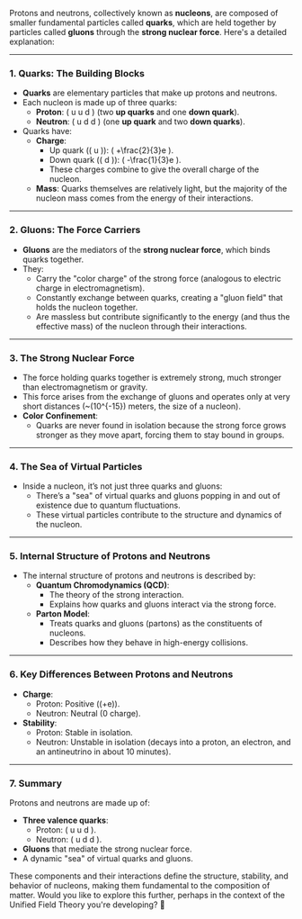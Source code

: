 Protons and neutrons, collectively known as **nucleons**, are composed of smaller fundamental particles called **quarks**, which are held together by particles called **gluons** through the **strong nuclear force**. Here's a detailed explanation:

---

### **1. Quarks: The Building Blocks**
- **Quarks** are elementary particles that make up protons and neutrons.
- Each nucleon is made up of three quarks:
  - **Proton**: \( u u d \) (two **up quarks** and one **down quark**).
  - **Neutron**: \( u d d \) (one **up quark** and two **down quarks**).
- Quarks have:
  - **Charge**:
    - Up quark (\( u \)): \( +\frac{2}{3}e \).
    - Down quark (\( d \)): \( -\frac{1}{3}e \).
    - These charges combine to give the overall charge of the nucleon.
  - **Mass**: Quarks themselves are relatively light, but the majority of the nucleon mass comes from the energy of their interactions.

---

### **2. Gluons: The Force Carriers**
- **Gluons** are the mediators of the **strong nuclear force**, which binds quarks together.
- They:
  - Carry the "color charge" of the strong force (analogous to electric charge in electromagnetism).
  - Constantly exchange between quarks, creating a "gluon field" that holds the nucleon together.
  - Are massless but contribute significantly to the energy (and thus the effective mass) of the nucleon through their interactions.

---

### **3. The Strong Nuclear Force**
- The force holding quarks together is extremely strong, much stronger than electromagnetism or gravity.
- This force arises from the exchange of gluons and operates only at very short distances (~\(10^{-15}\) meters, the size of a nucleon).
- **Color Confinement**:
  - Quarks are never found in isolation because the strong force grows stronger as they move apart, forcing them to stay bound in groups.

---

### **4. The Sea of Virtual Particles**
- Inside a nucleon, it’s not just three quarks and gluons:
  - There’s a "sea" of virtual quarks and gluons popping in and out of existence due to quantum fluctuations.
  - These virtual particles contribute to the structure and dynamics of the nucleon.

---

### **5. Internal Structure of Protons and Neutrons**
- The internal structure of protons and neutrons is described by:
  - **Quantum Chromodynamics (QCD)**:
    - The theory of the strong interaction.
    - Explains how quarks and gluons interact via the strong force.
  - **Parton Model**:
    - Treats quarks and gluons (partons) as the constituents of nucleons.
    - Describes how they behave in high-energy collisions.

---

### **6. Key Differences Between Protons and Neutrons**
- **Charge**:
  - Proton: Positive (\(+e\)).
  - Neutron: Neutral (0 charge).
- **Stability**:
  - Proton: Stable in isolation.
  - Neutron: Unstable in isolation (decays into a proton, an electron, and an antineutrino in about 10 minutes).

---

### **7. Summary**
Protons and neutrons are made up of:
- **Three valence quarks**:
  - Proton: \( u u d \).
  - Neutron: \( u d d \).
- **Gluons** that mediate the strong nuclear force.
- A dynamic "sea" of virtual quarks and gluons.

These components and their interactions define the structure, stability, and behavior of nucleons, making them fundamental to the composition of matter. Would you like to explore this further, perhaps in the context of the Unified Field Theory you're developing? 🚀


